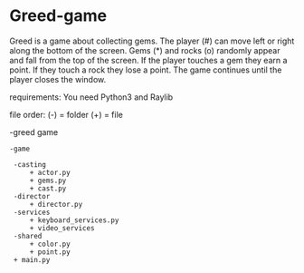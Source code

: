 # Greed-game

Greed is a game about collecting gems. The player (#) can move left or right along the bottom of the screen.
Gems (*) and rocks (o) randomly appear and fall from the top of the screen.
If the player touches a gem they earn a point. If they touch a rock they lose a point.
The game continues until the player closes the window.

requirements: You need Python3 and Raylib 

file order: (-) = folder  (+) = file

-greed game

    -game
    
	 -casting
	     + actor.py
	     + gems.py
	     + cast.py
	 -director
	     + director.py
	 -services
	     + keyboard_services.py
	     + video_services
	 -shared
	     + color.py
	     + point.py
	 + main.py
